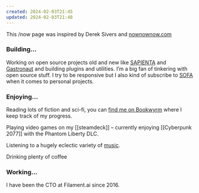 ```yaml
---
created: 2024-02-03T21:45
updated: 2024-02-03T21:48
---
```

This /now page was inspired by Derek Sivers and [nownownow.com](https://nownownow.com/about)

### Building…

Working on open source projects old and new like [SAPIENTA](https://sapienta.dcs.aber.ac.uk/) and [Gastronaut](https://brainsteam.co.uk/2023/11/13/gastronaut-fediverse-recipe-app/) and building plugins and utilities. I’m a big fan of tinkering with open source stuff. I try to be responsive but I also kind of subscribe to [SOFA](https://tilde.town/~dozens/sofa/) when it comes to personal projects.

### Enjoying…

Reading lots of fiction and sci-fi, you can [find me on Bookwyrm](https://bookwyrm.social/@jamesravey) where I keep track of my progress.

Playing video games on my [[steamdeck]] – currently enjoying [[Cyberpunk 2077]] with the Phantom Liberty DLC.

Listening to a hugely eclectic variety of [music](https://brainsteam.co.uk/music/).

Drinking plenty of coffee

### Working…

I have been the CTO at Filament.ai since 2016.